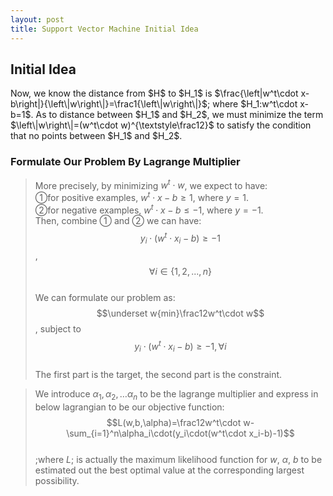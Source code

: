 ```yaml
---
layout: post
title: Support Vector Machine Initial Idea
---
```


## Initial Idea
<p class="message">
Now, we know the distance from $H$ to $H_1$ is $\frac{\left|w^t\cdot x-b\right|}{\left\|w\right\|}=\frac1{\left\|w\right\|}$; where $H_1:w^t\cdot x-b=1$.  As to distance between $H_1$ and $H_2$, 
we must minimize the term $\left\|w\right\|=(w^t\cdot w)^{\textstyle\frac12}$ to satisfy the condition that no points between $H_1$ and $H_2$.
</p>

### Formulate Our Problem By Lagrange Multiplier
>More precisely, by minimizing $w^t\cdot w$, we expect to have:  
>&#10112;for positive examples, $w^t\cdot x-b\geq1$, where $y=1$.  
>&#10113;for negative examples, $w^t\cdot x-b\leq-1$, where $y=-1$.  
>Then, combine &#10112; and &#10113; we can have:  
$$y_i\cdot(w^t\cdot x_i-b)\geq-1$$, $$\forall i\in\{1,2,...,n\}$$  
>We can formulate our problem as:  
$$\underset w{min}\frac12w^t\cdot w$$, subject to $$y_i\cdot(w^t\cdot x_i-b)\geq-1,\forall i$$  
>The first part is the target, the second part is the constraint.  

>We introduce $\alpha_1,\alpha_2,\dots\alpha_n$ to be the lagrange multiplier and express in below lagrangian to be our objective function:  
$$L(w,b,\alpha)=\frac12w^t\cdot w-\sum_{i=1}^n\alpha_i\cdot(y_i\cdot(w^t\cdot x_i-b)-1)$$  
>;where $L$; is actually the maximum likelihood function for $w$, $\alpha$, $b$ to be estimated out the best optimal value at the corresponding largest possibility.

### 